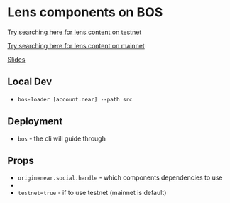 # Lens components on BOS

[Try searching here for lens content on testnet](https://test.near.social/#/gr8h.testnet/widget/LensProfileSearch?testnet=true)

[Try searching here for lens content on mainnet](https://near.social/#/leinss.near/widget/LensProfileSearch?origin=leinss)

[Slides](https://docs.google.com/presentation/d/10NS-TvIwnbII7elsW6R2KnvLjAfronlR5LykDfrvFbo/edit#slide=id.p)

## Local Dev

- `bos-loader [account.near] --path src`

## Deployment

- `bos` - the cli will guide through

## Props

- `origin=near.social.handle` - which components dependencies to use
-
- `testnet=true` - if to use testnet (mainnet is default)

